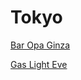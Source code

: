 # Tokyo
[Bar Opa Ginza](https://www.instagram.com/p/DLZeSPZuOn-/?hl=en&img_index=1)

[Gas Light Eve](https://www.instagram.com/p/DLXQc1SxlNd/?hl=en&img_index=1)
